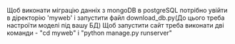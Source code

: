 Щоб виконати міграцію данніх з mongoDB в postgreSQL потрібно увійти в діректорію 'myweb' і запустити файл download_db.py(До цього треба настроїти моделі під вашу БД)
Щоб запустити сайт треба виконати дві команди - "cd myweb" i "python manage.py runserver"